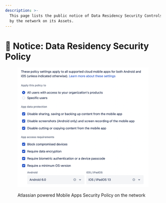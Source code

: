 ```yaml
---
description: >-
  This page lists the public notice of Data Residency Security Controls, adopted
  by the network on its Assets.
---
```


# 🔏 Notice: Data Residency Security Policy

<figure><img src="../../.gitbook/assets/Screenshot 2023-03-08 at 13.17.21.png" alt=""><figcaption><p>Atlassian powered Mobile Apps Security Policy on the network</p></figcaption></figure>
